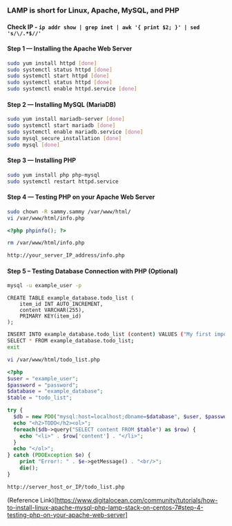 ### LAMP is short for Linux, Apache, MySQL, and PHP

#### Check IP - `ip addr show | grep inet | awk '{ print $2; }' | sed 's/\/.*$//'`

#### Step 1 — Installing the Apache Web Server

```bash
sudo yum install httpd [done]
sudo systemctl status httpd [done]
sudo systemctl start httpd [done]
sudo systemctl status httpd [done]
sudo systemctl enable httpd.service [done]
```

#### Step 2 — Installing MySQL (MariaDB)

```bash
sudo yum install mariadb-server [done]
sudo systemctl start mariadb [done]
sudo systemctl enable mariadb.service [done]
sudo mysql_secure_installation [done]
sudo mysql [done]
```

#### Step 3 — Installing PHP

```bash
sudo yum install php php-mysql
sudo systemctl restart httpd.service
```

#### Step 4 — Testing PHP on your Apache Web Server

```bash
sudo chown -R sammy.sammy /var/www/html/
vi /var/www/html/info.php
```

```php
<?php phpinfo(); ?>
```

```bash
rm /var/www/html/info.php
```
```html
http://your_server_IP_address/info.php
```

#### Step 5 – Testing Database Connection with PHP (Optional)

```bash
mysql -u example_user -p
```

```db
CREATE TABLE example_database.todo_list (
	item_id INT AUTO_INCREMENT,
	content VARCHAR(255),
	PRIMARY KEY(item_id)
);
```

```bash
INSERT INTO example_database.todo_list (content) VALUES ("My first important item");
SELECT * FROM example_database.todo_list;
exit
```

```bash
vi /var/www/html/todo_list.php
```

```php
<?php
$user = "example_user";
$password = "password";
$database = "example_database";
$table = "todo_list";

try {
  $db = new PDO("mysql:host=localhost;dbname=$database", $user, $password);
  echo "<h2>TODO</h2><ol>"; 
  foreach($db->query("SELECT content FROM $table") as $row) {
    echo "<li>" . $row['content'] . "</li>";
  }
  echo "</ol>";
} catch (PDOException $e) {
    print "Error!: " . $e->getMessage() . "<br/>";
    die();
}
```

```bash
http://server_host_or_IP/todo_list.php
```

(Reference Link)[https://www.digitalocean.com/community/tutorials/how-to-install-linux-apache-mysql-php-lamp-stack-on-centos-7#step-4-testing-php-on-your-apache-web-server]
